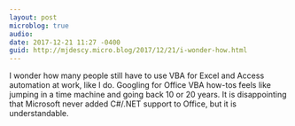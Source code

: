 ```yaml
---
layout: post
microblog: true
audio: 
date: 2017-12-21 11:27 -0400
guid: http://mjdescy.micro.blog/2017/12/21/i-wonder-how.html
---
```

I wonder how many people still have to use VBA for Excel and Access automation at work, like I do. Googling for Office VBA how-tos feels like jumping in a time machine and going back 10 or 20 years. It is disappointing that Microsoft never added C#/.NET support to Office, but it is understandable.
